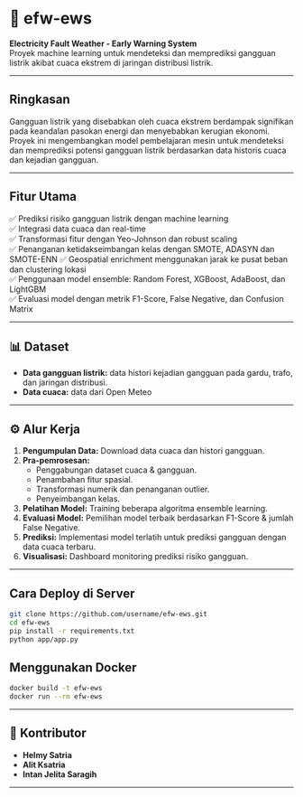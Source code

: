 # 📌 efw-ews

**Electricity Fault Weather - Early Warning System**  
Proyek machine learning untuk mendeteksi dan memprediksi gangguan listrik akibat cuaca ekstrem di jaringan distribusi listrik.

---

## Ringkasan

Gangguan listrik yang disebabkan oleh cuaca ekstrem berdampak signifikan pada keandalan pasokan energi dan menyebabkan kerugian ekonomi. Proyek ini mengembangkan model pembelajaran mesin untuk mendeteksi dan memprediksi potensi gangguan listrik berdasarkan data historis cuaca dan kejadian gangguan.

---

## Fitur Utama

✅ Prediksi risiko gangguan listrik dengan machine learning  
✅ Integrasi data cuaca dan real-time  
✅ Transformasi fitur dengan Yeo-Johnson dan robust scaling  
✅ Penanganan ketidakseimbangan kelas dengan SMOTE, ADASYN dan SMOTE-ENN
✅ Geospatial enrichment menggunakan jarak ke pusat beban dan clustering lokasi  
✅ Penggunaan model ensemble: Random Forest, XGBoost, AdaBoost, dan LightGBM  
✅ Evaluasi model dengan metrik F1-Score, False Negative, dan Confusion Matrix

---

## 📊 Dataset

- **Data gangguan listrik:** data histori kejadian gangguan pada gardu, trafo, dan jaringan distribusi.
- **Data cuaca:** data dari Open Meteo

---

## ⚙️ Alur Kerja

1. **Pengumpulan Data:** Download data cuaca dan histori gangguan.
2. **Pra-pemrosesan:**  
   - Penggabungan dataset cuaca & gangguan.
   - Penambahan fitur spasial.
   - Transformasi numerik dan penanganan outlier.
   - Penyeimbangan kelas.
3. **Pelatihan Model:** Training beberapa algoritma ensemble learning.
4. **Evaluasi Model:** Pemilihan model terbaik berdasarkan F1-Score & jumlah False Negative.
5. **Prediksi:** Implementasi model terlatih untuk prediksi gangguan dengan data cuaca terbaru.
6. **Visualisasi:** Dashboard monitoring prediksi risiko gangguan.
---

## Cara Deploy di Server

```bash
git clone https://github.com/username/efw-ews.git
cd efw-ews
pip install -r requirements.txt
python app/app.py
```
## Menggunakan Docker
```bash
docker build -t efw-ews
docker run --rm efw-ews
```

---

## 👥 Kontributor

- **Helmy Satria**
- **Alit Ksatria**
- **Intan Jelita Saragih**

---
